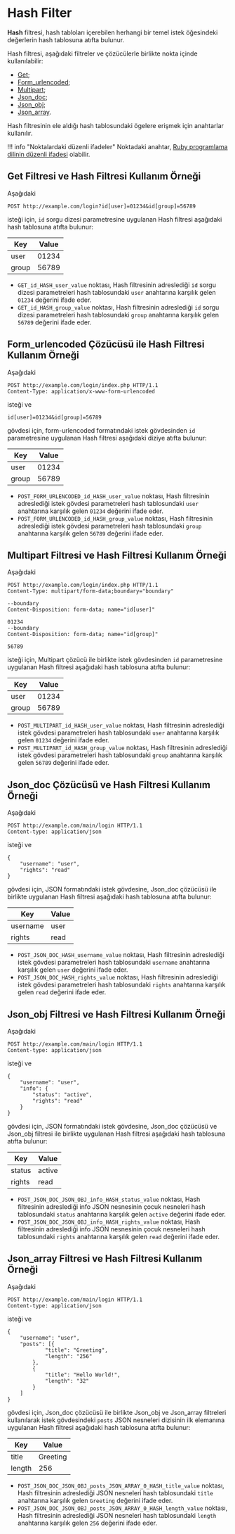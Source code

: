 [link-ruby]:        http://ruby-doc.org/core-2.6.1/doc/regexp_rdoc.html

[anchor1]:      #the-example-of-using-the-get-filter-and-the-hash-filter
[anchor2]:      #the-example-of-using-the-form_urlencoded-parser-with-the-hash-filter
[anchor3]:      #the-example-of-using-the-multipart-filter-and-the-hash-filter
[anchor4]:      #the-example-of-using-the-json_doc-parser-and-the-hash-filter
[anchor5]:      #the-example-of-using-the-json_obj-filter-and-the-hash-filter
[anchor6]:      #the-example-of-using-the-json_array-filter-and-the-hash-filter

# Hash Filter

**Hash** filtresi, hash tabloları içerebilen herhangi bir temel istek öğesindeki değerlerin hash tablosuna atıfta bulunur.

Hash filtresi, aşağıdaki filtreler ve çözücülerle birlikte nokta içinde kullanılabilir:
* [Get][anchor1];
* [Form_urlencoded][anchor2];
* [Multipart][anchor3];
* [Json_doc][anchor4];
* [Json_obj][anchor5];
* [Json_array][anchor6].

Hash filtresinin ele aldığı hash tablosundaki ögelere erişmek için anahtarlar kullanılır.

!!! info "Noktalardaki düzenli ifadeler"
    Noktadaki anahtar, [Ruby programlama dilinin düzenli ifadesi][link-ruby] olabilir.  

## Get Filtresi ve Hash Filtresi Kullanım Örneği

Aşağıdaki 

```
POST http://example.com/login?id[user]=01234&id[group]=56789 
```

isteği için, `id` sorgu dizesi parametresine uygulanan Hash filtresi aşağıdaki hash tablosuna atıfta bulunur:

| Key   | Value    |
|-------|----------|
| user  | 01234    |
| group | 56789    |

* `GET_id_HASH_user_value` noktası, Hash filtresinin adreslediği `id` sorgu dizesi parametreleri hash tablosundaki `user` anahtarına karşılık gelen `01234` değerini ifade eder.
* `GET_id_HASH_group_value` noktası, Hash filtresinin adreslediği `id` sorgu dizesi parametreleri hash tablosundaki `group` anahtarına karşılık gelen `56789` değerini ifade eder.

## Form_urlencoded Çözücüsü ile Hash Filtresi Kullanım Örneği

Aşağıdaki

```
POST http://example.com/login/index.php HTTP/1.1
Content-Type: application/x-www-form-urlencoded
```

isteği ve

```
id[user]=01234&id[group]=56789
```

gövdesi için, form-urlencoded formatındaki istek gövdesinden `id` parametresine uygulanan Hash filtresi aşağıdaki diziye atıfta bulunur:

| Key   | Value    |
|-------|----------|
| user  | 01234    |
| group | 56789    |

* `POST_FORM_URLENCODED_id_HASH_user_value` noktası, Hash filtresinin adreslediği istek gövdesi parametreleri hash tablosundaki `user` anahtarına karşılık gelen `01234` değerini ifade eder.
* `POST_FORM_URLENCODED_id_HASH_group_value` noktası, Hash filtresinin adreslediği istek gövdesi parametreleri hash tablosundaki `group` anahtarına karşılık gelen `56789` değerini ifade eder.

## Multipart Filtresi ve Hash Filtresi Kullanım Örneği

Aşağıdaki

```
POST http://example.com/login/index.php HTTP/1.1
Content-Type: multipart/form-data;boundary="boundary" 

--boundary 
Content-Disposition: form-data; name="id[user]" 

01234 
--boundary 
Content-Disposition: form-data; name="id[group]"

56789
```

isteği için, Multipart çözücü ile birlikte istek gövdesinden `id` parametresine uygulanan Hash filtresi aşağıdaki hash tablosuna atıfta bulunur:

| Key   | Value    |
|-------|----------|
| user  | 01234    |
| group | 56789    |

* `POST_MULTIPART_id_HASH_user_value` noktası, Hash filtresinin adreslediği istek gövdesi parametreleri hash tablosundaki `user` anahtarına karşılık gelen `01234` değerini ifade eder.
* `POST_MULTIPART_id_HASH_group_value` noktası, Hash filtresinin adreslediği istek gövdesi parametreleri hash tablosundaki `group` anahtarına karşılık gelen `56789` değerini ifade eder.

## Json_doc Çözücüsü ve Hash Filtresi Kullanım Örneği

Aşağıdaki

```
POST http://example.com/main/login HTTP/1.1
Content-type: application/json
```

isteği ve

```
{
    "username": "user",
    "rights": "read"
}
```

gövdesi için, JSON formatındaki istek gövdesine, Json_doc çözücüsü ile birlikte uygulanan Hash filtresi aşağıdaki hash tablosuna atıfta bulunur:

| Key      | Value    |
|----------|----------|
| username | user     |
| rights   | read     |

* `POST_JSON_DOC_HASH_username_value` noktası, Hash filtresinin adreslediği istek gövdesi parametreleri hash tablosundaki `username` anahtarına karşılık gelen `user` değerini ifade eder.
* `POST_JSON_DOC_HASH_rights_value` noktası, Hash filtresinin adreslediği istek gövdesi parametreleri hash tablosundaki `rights` anahtarına karşılık gelen `read` değerini ifade eder.

## Json_obj Filtresi ve Hash Filtresi Kullanım Örneği

Aşağıdaki

```
POST http://example.com/main/login HTTP/1.1
Content-type: application/json
```

isteği ve

```
{
    "username": "user",
    "info": {
        "status": "active",
        "rights": "read"
    }
}
```

gövdesi için, JSON formatındaki istek gövdesine, Json_doc çözücüsü ve Json_obj filtresi ile birlikte uygulanan Hash filtresi aşağıdaki hash tablosuna atıfta bulunur:

| Key    | Value    |
|--------|----------|
| status | active   |
| rights | read     |

* `POST_JSON_DOC_JSON_OBJ_info_HASH_status_value` noktası, Hash filtresinin adreslediği info JSON nesnesinin çocuk nesneleri hash tablosundaki `status` anahtarına karşılık gelen `active` değerini ifade eder.
* `POST_JSON_DOC_JSON_OBJ_info_HASH_rights_value` noktası, Hash filtresinin adreslediği info JSON nesnesinin çocuk nesneleri hash tablosundaki `rights` anahtarına karşılık gelen `read` değerini ifade eder.

## Json_array Filtresi ve Hash Filtresi Kullanım Örneği

Aşağıdaki

```
POST http://example.com/main/login HTTP/1.1
Content-type: application/json
```

isteği ve

```
{
    "username": "user",
    "posts": [{
            "title": "Greeting",
            "length": "256"
        },
        {
            "title": "Hello World!",
            "length": "32"
        }
    ]
}
```

gövdesi için, Json_doc çözücüsü ile birlikte Json_obj ve Json_array filtreleri kullanılarak istek gövdesindeki `posts` JSON nesneleri dizisinin ilk elemanına uygulanan Hash filtresi aşağıdaki hash tablosuna atıfta bulunur:

| Key    | Value    |
|--------|----------|
| title  | Greeting |
| length | 256      |

* `POST_JSON_DOC_JSON_OBJ_posts_JSON_ARRAY_0_HASH_title_value` noktası, Hash filtresinin adreslediği JSON nesneleri hash tablosundaki `title` anahtarına karşılık gelen `Greeting` değerini ifade eder.
* `POST_JSON_DOC_JSON_OBJ_posts_JSON_ARRAY_0_HASH_length_value` noktası, Hash filtresinin adreslediği JSON nesneleri hash tablosundaki `length` anahtarına karşılık gelen `256` değerini ifade eder.